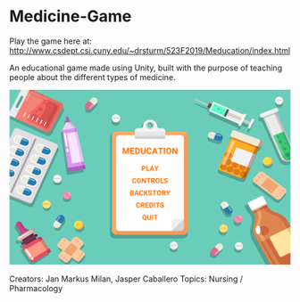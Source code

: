 # Medicine-Game
Play the game here at: http://www.csdept.csi.cuny.edu/~drsturm/523F2019/Meducation/index.html

An educational game made using Unity, built with the purpose of teaching people about the different types of medicine.

![Title Screen](https://github.com/janmarkusmilan/Medicine-Game/blob/master/Pictures/Title%20Screen.png)

Creators: Jan Markus Milan, Jasper Caballero
Topics: Nursing / Pharmacology
